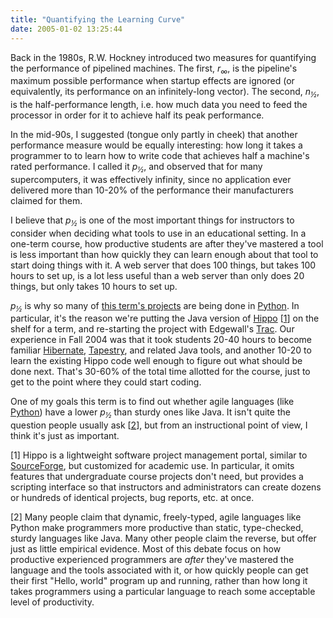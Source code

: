 ```yaml
---
title: "Quantifying the Learning Curve"
date: 2005-01-02 13:25:44
---
```

<p>Back in the 1980s, R.W. Hockney introduced two measures for quantifying the performance of pipelined machines.  The first, <em>r<sub>∞</sub></em>, is the pipeline's maximum possible performance when startup effects are ignored (or equivalently, its performance on an infinitely-long vector).  The second, <em>n<sub>½</sub></em>, is the half-performance length, i.e. how much data you need to feed the processor in order for it to achieve half its peak performance.</p>

<p>In the mid-90s, I suggested (tongue only partly in cheek) that another performance measure would be equally interesting: how long it takes a programmer to to learn how to write code that achieves half a machine's rated performance.  I called it <em>p<sub>½</sub></em>, and observed that for many supercomputers, it was effectively infinity, since no application ever delivered more than 10-20% of the performance their manufacturers claimed for them.</p>

<p>I believe that <em>p<sub>½</sub></em> is one of the most important things for instructors to consider when deciding what tools to use in an educational setting.  In a one-term course, how productive students are after they've mastered a tool is less important than how quickly they can learn enough about that tool to start doing things with it.  A web server that does 100 things, but takes 100 hours to set up, is a lot less useful than a web server than only does 20 things, but only takes 10 hours to set up.</p>

<p><em>p<sub>½</sub></em> is why so many of <a href="http://pyre.third-bit.com/index.html#projects">this term's projects</a> are being done in <a href="http://www.python.org">Python</a>.  In particular, it's the reason we're putting the Java version of <a href="http://pyre.third-bit.com/trac/hippo">Hippo</a> [<a href="#1">1</a>] on the shelf for a term, and re-starting the project with Edgewall's <a href="http://projects.edgewall.com/trac">Trac</a>. Our experience in Fall 2004 was that it took students 20-40 hours to become familiar <a href="http://www.hibernate.org">Hibernate</a>, <a href="http://jakarta.apache.org/tapestry">Tapestry</a>, and related Java tools, and another 10-20 to learn the existing Hippo code well enough to figure out what should be done next.  That's 30-60% of the total time allotted for the course, just to get to the point where they could start coding.</p>

<p>One of my goals this term is to find out whether agile languages (like <a href="http://www.python.org">Python</a>) have a lower <em>p<sub>½</sub></em> than sturdy ones like Java.  It isn't quite the question people usually ask [<a href="#2">2</a>], but from an instructional point of view, I think it's just as important.</p>

<p>[<a name="1"></a>1] Hippo is a lightweight software project management portal, similar to <a href="http://www.sf.net">SourceForge</a>, but customized for academic use.  In particular, it omits features that undergraduate course projects don't need, but provides a scripting interface so that instructors and administrators can create dozens or hundreds of identical projects, bug reports, etc. at once.</p>

<p>[<a name="2"></a>2] Many people claim that dynamic, freely-typed, agile languages like Python make programmers more productive than static, type-checked, sturdy languages like Java.  Many other people claim the reverse, but offer just as little empirical evidence.  Most of this debate focus on how productive experienced programmers are <em>after</em> they've mastered the language and the tools associated with it, or how quickly people can get their first "Hello, world" program up and running, rather than how long it takes programmers using a particular language to reach some acceptable level of productivity.</p>
